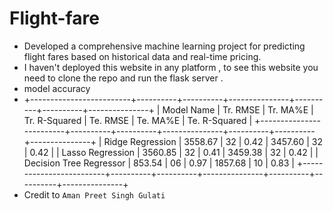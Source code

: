 # Flight-fare
- Developed a comprehensive machine learning project for predicting flight fares based on historical data and real-time pricing.
- I haven't deployed this website in any platform , to see this website you need to clone the repo and run the flask server .
- model accuracy
- +-------------------------+----------+----------+---------------+----------+----------+---------------+
|        Model Name       | Tr. RMSE | Tr. MA%E | Tr. R-Squared | Te. RMSE | Te. MA%E | Te. R-Squared |
+-------------------------+----------+----------+---------------+----------+----------+---------------+
|     Ridge Regression    | 3558.67  |    32    |      0.42     | 3457.60  |    32    |      0.42     |
|     Lasso Regression    | 3560.85  |    32    |      0.41     | 3459.38  |    32    |      0.42     |
| Decision Tree Regressor |  853.54  |    06    |      0.97     | 1857.68  |    10    |      0.83     |
+-------------------------+----------+----------+---------------+----------+----------+---------------+
- Credit to `` Aman Preet Singh Gulati ``
